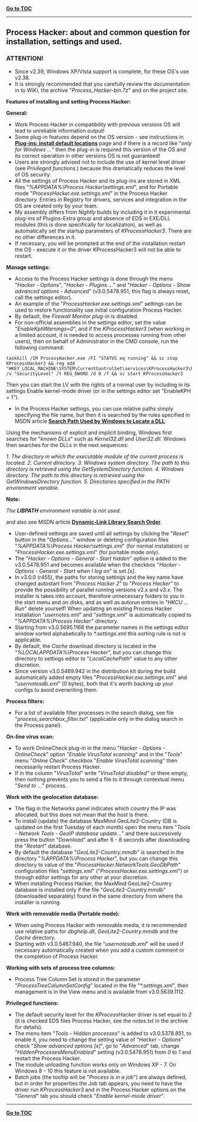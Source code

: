 ﻿[**Go to TOC**](https://github.com/VictorVG/PH/wiki)
***

## Process Hacker: about and common question for installation, settings and used.

### ATTENTION!

  * Since v2.39, Windows XP/Vista support is complete, for these OS's use v2.38.
  * It is strongly recommended that you carefully review the documentation
    in to WiKi, the archive "_Process_Hacker-bin.7z_" and on the project site.

**Features of installing and setting Process Hacker:**

**General:**

  * Work Process Hacker in compatibility with previous versions OS will lead to unreliable information output!
  * Some plug-in features depend on the OS version - see instructions in
    [**Plug-ins: install default locations**](https://github.com/VictorVG/PH/wiki/2) page  and if there is a record like "_only for Windows ..._" then the plug-in is required this version of the OS and its correct operation in other versions OS is not guaranteed!
  * Users are strongly advised not to include the use of kernel level driver
    (see _Privileged functions:_) because this dramatically reduces the level
    of OS security.
  * All the settings of Process Hacker and its plug-ins are stored in XML files
    "_%APPDATA%\Process Hacker\settings.xml_", and for Portable mode
    "_ProcessHacker.exe.settings.xml_" in the Process Hacker directory. Entries in
    Registry for drivers, services and integration in the OS are created only by
    your team.
  * My assembly differs from _Nightly_ builds by including it in it experimental
    plug-ins of Plugins-Extra group and absence of EDS in EXE/DLL modules (this
    is done specifically for localization), as well as automatically set the
    startup parameters of _KProcessHacker3_. There are no other differences in it.
  * If necessary, you will be prompted at the end of the installation restart the
    OS - execute it or the driver KProcessHacker3 will not be able to restart.

**Manage settings:**

  * Access to the Process Hacker settings is done through the menu "_Hacker - Options_", "_Hacker - Plugins ..._" and "_Hacker - Options - Show advanced options - Advanced_" (v3.0.5478.951, this flag is always reset, call the settings editor).
  * An example of the "_ProcessHacker.exe.settings.xml_" settings can be used to
    restore functionality use initial configuration Process Hacker.
  * By default, the _Firewall Monitor plug-in_ is disabled.
  * For non-official assemblies in the settings editor, set the value
    "_EnableKphWarnings=0_", and if the _KProcessHacker3_ (when working in a
    limited account, it is needed to access processes running from other users),
    then on behalf of Administrator in the CMD console, run the following command:

```
taskkill /IM ProcessHacker.exe /FI "STATUS eq running" && sc stop KProcessHacker3 && reg add "HKEY_LOCAL_MACHINE\SYSTEM\CurrentControlSet\services\KProcessHacker3\Parameters" /v "SecurityLevel" /t REG_DWORD /d 0 /f && sc start KProcessHacker3
```

Then you can start the LV with the rights of a normal user by including in its settings Enable kernel-mode driver (or in the settings editor set "EnableKPH = 1").

  * In the Process Hacker settings, you can use relative paths simply specifying
    the file name, but then it is searched by the rules specified in MSDN article
    [**Search Path Used by Windows to Locate a DLL**](http://msdn.microsoft.com/en-us/library/7d83bc18.aspx):

Using the mechanisms of explicit and implicit binding, Windows first searches
for "_known DLLs_" such as _Kernel32.dll_ and _User32.dll_. Windows then searches
for the DLLs in the next sequences:

_1. The directory in which the executable module of the current process is located._
_2. Current directory._
_3. Windows system directory. The path to this directory is retrieved using the GetSystemDirectory function._
_4. Windows directory. The path to this directory is retrieved using the GetWindowsDirectory function._
_5. Directories specified in the PATH environment variable._

**Note:**

_The **LIBPATH** environment variable is not used._

and also see MSDN article [**Dynamic-Link Library Search Order**](https://msdn.microsoft.com/ru-ru/library/windows/desktop/ms682586%28v=vs.85%29.aspx).

  * User-defined settings are saved until all settings by clicking the "_Reset_"
    button in the "_Options..._" window or deleting configuration files
    "_%APPDATA%\Process Hacker\settings.xml_" (for normal installation) or "_ProcessHacker.exe.settings.xml_" (for portable mode only).
  * The "_Hacker - Options - General - Start hidden_" option is added to the
    v3.0.5478.951 and becomes available when the checkbox "_Hacker - Options - General - Start when I log on_" is set _[x]_.
  * In v3.0.0 (r455), the paths for storing settings and the key name have
    changed autostart from "_Process Hacker 2_" to "_Process Hacker_" to provide
    the possibility of parallel running versions v2.x and v3.x. The installer
    is takes into account, therefore unnecessary folders to you in the start
    menu and on disks, and as well as autorun entries in "_HKCU ... Run_" delete
    yourself! When updating an existing Process Hacker installation
    "_usernotes.xml_" and "_settings.xml_" is automatically copied to
    "_%APPDATA%\Process Hacker_" directory.
  * Starting from v3.0.5695.1168 the parameter names in the settings editor
    window sorted alphabetically to _*.settings.xml_ this sorting rule is not
    is applicable.
  * By default, the _Cache_ download directory is located in the
    "_%LOCALAPPDATA%\Process Hacker_", but you can change this directory to
    settings editor to "_LocalCachePath_" value to any other discretion.
  * Since version v3.0.5469.942 in the distribution kit during the build
    automatically added empty files "_ProcessHacker.exe.settings.xml_" and
    "_usernotesdb.xml_" (0 bytes), both that it's worth backing up your configs
    to avoid overwriting them.

**Process filters:**

  * For a list of available filter processes in the search dialog, see file "_process_searchbox_filter.txt_" (applicable only in the dialog search in the Process panel).

**On-line virus scan:**

  * To work OnlineCheck plug-in in the menu "_Hacker - Options - OnlineCheck_"
    option "_Enable VirusTotal scanning_" and in the "_Tools_" menu "_Online Check_"
    checkbox "_Enable VirusTotal scanning_" then necessarily restart Process Hacker.
  * If in the column "_VirusTotal_" write "_VirusTotal disabled_" or there empty,
    then nothing prevents you to send a file to it through contextual menu
    "_Send to ..._" process.

**Work with the geolocation database:**

  * The flag in the Networks panel indicates which country the IP was allocated, but this does not mean that the host is there.
  * To install (update) the database MaxMind GeoLite2-Country (DB is updated on the first Tuesday of each month) open the menu item "_Tools - Network Tools - GeoIP database update..._" and there successively press the button "_Download_" and after 6 - 8 seconds after downloading the "_Restart_" database.
  * By default the database "_GeoLite2-Country.mmdb_" is searched in the directory
    "_%APPDATA%\Process Hacker_", but you can change this directory to value of
    the "_ProcessHacker.NetworkTools.GeoDbPath_" configuration files
    "_settings.xml_" ("_ProcessHacker.exe.settings.xml_") or through editor settings
    for any other at your discretion.
  * When installing Process Hacker, the MaxMind GeoLite2-Country database is
    installed  only if the file "_GeoLite2-Country.mmdb_" (downloaded separately)
    found in the same directory from where the installer is running.

**Work with removable media (Portable mode):**

  * When using Process Hacker with removable media, it is recommended use
    relative paths for _dbghelp.dll_, _GeoLite2-Country.mmdb_ and the _Cache_
    directory.
  * Starting with v3.0.5467.940, the file "_usernotesdb.xml_" will be used if
    necessary automatically created when you add a custom comment or the
    completion of Process Hacker.

**Working with sets of process tree columns:**

  * Process Tree Column Set is stored in the parameter "_ProcessTreeColumnSetConfig_" located in the file "_*.settings.xml_", their management is in the View menu and is available from v3.0.5639.1112.

**Privileged functions:**

  * The default security level for the _KProcessHacker_ driver is set equal to _2_ (it is checked EDS files Process Hacker,
    see the _notes.txt_ in the archive for details).
  * The menu item "_Tools - Hidden processes_" is added to v3.0.5378.851, to enable it, you need to change the setting value of "_Hacker - Options_" check "_Show advanced options [x]_", go to "_Advanced_" tab, change "_HiddenProcessesMenuEnabled_" setting (v3.0.5478.951) from _0_ to _1_ and restart the Process Hacker.
  * The module unloading function works only on Windows XP - 7. On Windows 8 - 10 this feature is not available.
  * Batch jobs (the tooltip will be "_Process is in a job_") are always defined, but in order for properties
    the Job tab appears, you need to have the driver run _KProcessHacker3_ and in the Process Hacker options on the "_General_" tab you should check "_Enable kernel-mode driver_".

***
[**Go to TOC**](https://github.com/VictorVG/PH/wiki)